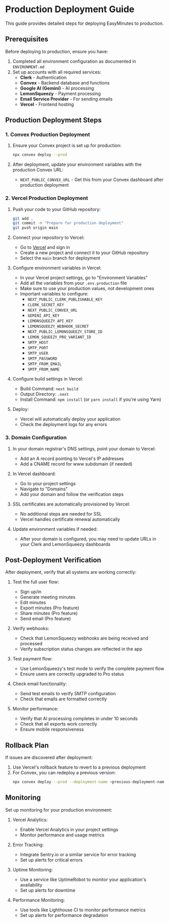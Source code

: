 # Production Deployment Guide

This guide provides detailed steps for deploying EasyMinutes to production.

## Prerequisites

Before deploying to production, ensure you have:

1. Completed all environment configuration as documented in `ENVIRONMENT.md`
2. Set up accounts with all required services:
   - **Clerk** - Authentication
   - **Convex** - Backend database and functions
   - **Google AI (Gemini)** - AI processing
   - **LemonSqueezy** - Payment processing
   - **Email Service Provider** - For sending emails
   - **Vercel** - Frontend hosting

## Production Deployment Steps

### 1. Convex Production Deployment

1. Ensure your Convex project is set up for production:
   ```bash
   npx convex deploy --prod
   ```

2. After deployment, update your environment variables with the production Convex URL:
   - `NEXT_PUBLIC_CONVEX_URL` - Get this from your Convex dashboard after production deployment

### 2. Vercel Production Deployment

1. Push your code to your GitHub repository:
   ```bash
   git add .
   git commit -m "Prepare for production deployment"
   git push origin main
   ```

2. Connect your repository to Vercel:
   - Go to [Vercel](https://vercel.com/) and sign in
   - Create a new project and connect it to your GitHub repository
   - Select the `main` branch for deployment

3. Configure environment variables in Vercel:
   - In your Vercel project settings, go to "Environment Variables"
   - Add all the variables from your `.env.production` file
   - Make sure to use your production values, not development ones
   - Important variables to configure:
     - `NEXT_PUBLIC_CLERK_PUBLISHABLE_KEY`
     - `CLERK_SECRET_KEY`
     - `NEXT_PUBLIC_CONVEX_URL`
     - `GEMINI_API_KEY`
     - `LEMONSQUEEZY_API_KEY`
     - `LEMONSQUEEZY_WEBHOOK_SECRET`
     - `NEXT_PUBLIC_LEMONSQUEEZY_STORE_ID`
     - `LEMON_SQUEEZY_PRO_VARIANT_ID`
     - `SMTP_HOST`
     - `SMTP_PORT`
     - `SMTP_USER`
     - `SMTP_PASSWORD`
     - `SMTP_FROM_EMAIL`
     - `SMTP_FROM_NAME`

4. Configure build settings in Vercel:
   - Build Command: `next build`
   - Output Directory: `.next`
   - Install Command: `npm install` (or `yarn install` if you're using Yarn)

5. Deploy:
   - Vercel will automatically deploy your application
   - Check the deployment logs for any errors

### 3. Domain Configuration

1. In your domain registrar's DNS settings, point your domain to Vercel:
   - Add an A record pointing to Vercel's IP addresses
   - Add a CNAME record for www subdomain (if needed)

2. In Vercel dashboard:
   - Go to your project settings
   - Navigate to "Domains"
   - Add your domain and follow the verification steps

3. SSL certificates are automatically provisioned by Vercel:
   - No additional steps are needed for SSL
   - Vercel handles certificate renewal automatically

4. Update environment variables if needed:
   - After your domain is configured, you may need to update URLs in your Clerk and LemonSqueezy dashboards

## Post-Deployment Verification

After deployment, verify that all systems are working correctly:

1. Test the full user flow:
   - Sign up/in
   - Generate meeting minutes
   - Edit minutes
   - Export minutes (Pro feature)
   - Share minutes (Pro feature)
   - Send email (Pro feature)

2. Verify webhooks:
   - Check that LemonSqueezy webhooks are being received and processed
   - Verify subscription status changes are reflected in the app

3. Test payment flow:
   - Use LemonSqueezy's test mode to verify the complete payment flow
   - Ensure users are correctly upgraded to Pro status

4. Check email functionality:
   - Send test emails to verify SMTP configuration
   - Check that emails are formatted correctly

5. Monitor performance:
   - Verify that AI processing completes in under 10 seconds
   - Check that all exports work correctly
   - Ensure mobile responsiveness

## Rollback Plan

If issues are discovered after deployment:

1. Use Vercel's rollback feature to revert to a previous deployment
2. For Convex, you can redeploy a previous version:
   ```bash
   npx convex deploy --prod --deployment-name <previous-deployment-name>
   ```

## Monitoring

Set up monitoring for your production environment:

1. Vercel Analytics:
   - Enable Vercel Analytics in your project settings
   - Monitor performance and usage metrics

2. Error Tracking:
   - Integrate Sentry.io or a similar service for error tracking
   - Set up alerts for critical errors

3. Uptime Monitoring:
   - Use a service like UptimeRobot to monitor your application's availability
   - Set up alerts for downtime

4. Performance Monitoring:
   - Use tools like Lighthouse CI to monitor performance metrics
   - Set up alerts for performance degradation